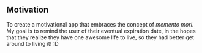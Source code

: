 ## Motivation

To create a motivational app that embraces the concept of *memento mori*.
My goal is to remind the user of their eventual expiration date, in the hopes that they realize they have one awesome life to live, so they had better get around to living it! :D 
